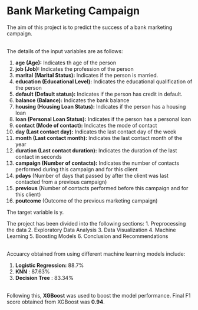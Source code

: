 # Bank Marketing Campaign </br>

The aim of this project is to predict the success of a bank marketing campaign. </br> </br>

The details of the input variables are as follows: </br>

1. **age (Age):** Indicates th age of the person </br>
2. **job (Job):** Indicates the profession of the person </br>
3. **marital (Marital Status):** Indicates if the person is married. </br>
4. **education (Educational Level):** Indicates the educational qualification of the person </br>
5. **default (Default status):** Indicates if the person has credit in default. </br>
6. **balance (Balance):** Indicates the bank balance </br>
7. **housing (Housing Loan Status):** Indicates if the person has a housing loan </br>
8. **loan (Personal Loan Status):** Indicates if the person has a personal loan </br>
9. **contact (Mode of contact):** Indicates the mode of contact </br>
10. **day (Last contact day):** Indicates the last contact day of the week </br>
11. **month (Last contact month):** Indicates the last contact month of the year </br>
12. **duration (Last contact duration):** Indicates the duration of the last contact in seconds </br>
13. **campaign (Number of contacts):** Indicates the number of contacts performed during this campaign and for this client </br>
14. **pdays** (Number of days that passed by after the client was last contacted from a previous campaign) </br>
15. **previous** (Number of contacts performed before this campaign and for this client) </br>
16. **poutcome** (Outcome of the previous marketing campaign) </br>

The target variable is y. </br>

The project has been divided into the following sections: 1. Preprocessing the data   2. Exploratory Data Analysis  3. Data Visualization  4. Machine Learning  5. Boosting Models  6. Conclusion and Recommendations </br> </br>

Accuarcy obtained from using different machine learning models include: </br>
1. **Logistic Regression:** 88.7% </br>
2. **KNN** : 87.63% </br>
3. **Decision Tree** : 83.34% </br> </br>

Following this, **XGBoost** was used to boost the model performance. Final F1 score obtained from XGBoost was **0.94**.


